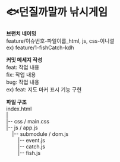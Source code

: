 # 🐟던질까말까 낚시게임

**브랜치 네이밍**<br>
feature/이슈번호-파일이름_html, js, css-이니셜<br>
ex) feature/1-fishCatch-kdh

**커밋 메세지 작성**<br>
feat: 작업 내용 <br>
fix: 작업 내용 <br>
bug: 작업 내용 <br>
ex) feat: 지도 마커 표시 기능 구현 

**파일 구조**<br>
index.html<br>
|<br>
|-- css / main.css<br>
|-- js / app.js<br>
&nbsp;&nbsp;&nbsp;&nbsp;|-- submodule / dom.js<br>
&nbsp;&nbsp;&nbsp;&nbsp;&nbsp;&nbsp;&nbsp;&nbsp;|-- event.js<br>
&nbsp;&nbsp;&nbsp;&nbsp;&nbsp;&nbsp;&nbsp;&nbsp;|-- catch.js<br>
&nbsp;&nbsp;&nbsp;&nbsp;&nbsp;&nbsp;&nbsp;&nbsp;|-- fish.js<br>